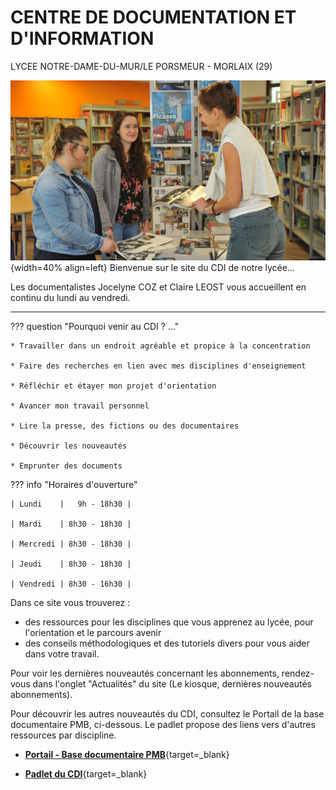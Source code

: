 

# CENTRE DE DOCUMENTATION ET D'INFORMATION
LYCEE NOTRE-DAME-DU-MUR/LE PORSMEUR - MORLAIX (29)

![vue du CDI](./images/CDI_accueil_01.jpg "info-bulle"){width=40% align=left}
Bienvenue sur le site du CDI de notre lycée...

Les documentalistes Jocelyne COZ et Claire LEOST vous accueillent en continu du lundi au vendredi.

-------

??? question "Pourquoi venir au CDI ? ..."

    * Travailler dans un endroit agréable et propice à la concentration

    * Faire des recherches en lien avec mes disciplines d'enseignement

    * Réfléchir et étayer mon projet d'orientation

    * Avancer mon travail personnel

    * Lire la presse, des fictions ou des documentaires

    * Découvrir les nouveautés

    * Emprunter des documents



??? info "Horaires d'ouverture"
        
    | Lundi    |   9h - 18h30 |
    
    | Mardi    | 8h30 - 18h30 |
    
    | Mercredi | 8h30 - 18h30 |
    
    | Jeudi    | 8h30 - 18h30 |
    
    | Vendredi | 8h30 - 16h30 |
  
Dans ce site vous trouverez :

- des ressources pour les disciplines que vous apprenez au lycée, pour l'orientation et le parcours avenir
- des conseils méthodologiques et des tutoriels divers pour vous aider dans votre travail.
    
Pour voir les dernières nouveautés concernant les abonnements, rendez-vous dans l'onglet "Actualités" du site (Le kiosque, dernières nouveautés abonnements).

Pour découvrir les autres nouveautés du CDI, consultez le Portail de la base documentaire PMB, ci-dessous. Le padlet propose des liens vers d'autres ressources par discipline.

   * [**Portail - Base documentaire PMB**](https://ecmorlaix.basecdi.fr/pmb/opac_css/){target=_blank}

   * [**Padlet du CDI**](https://padlet.com/cdinddmporsmeur/CDI){target=_blank}


 
